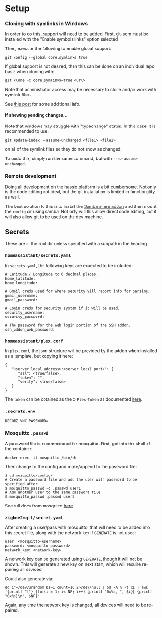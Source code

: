 # Setup


### Cloning with symlinks in Windows
In order to do this, support will need to be added.  First, git-scm must be
installed with the "Enable symbols links" option selected.

Then, execute the following to enable global support:
```
git config --global core.symlinks true
```

If global support is not desired, then this can be done on an individual repo
basis when cloning with:
```
git clone -c core.symlinks=true <url>
```

Note that administrator access may be necessary to clone and/or work with
symlink files.

See
[this post](https://stackoverflow.com/questions/5917249/git-symlinks-in-windows#answer-52097145)
for some additional info.

#### If showing pending changes...
Note that windows may struggle with "typechange" status.  In this case, it is
recommended to use:
```
git update-index --assume-unchanged <file1> <file2>
```
on all of the symlink files so they do not show as changed.

To undo this, simply run the same command, but with `--no-assume-unchanged`.


### Remote development
Doing all development on the hassio platform is a bit cumbersome.  Not only is
the code editing not ideal, but the git installation is limited in functionality
as well.

The best solution to this is to install the
[Samba share addon](https://www.home-assistant.io/addons/samba/) and then mount
the `config` dir using samba.  Not only will this allow direct code editing,
but it will also allow git to be used on the dev machine.



## Secrets
These are in the root dir unless specified with a subpath in the heading.

### `homeassistant/secrets.yaml`
In `secrets.yaml`, the following keys are expected to be included:
```
# Latitude / Longitude to 6 decimal places.
home_latitude:
home_longitude:

# Gmail creds used for where security will report info for parsing.
gmail_username:
gmail_password:

# Login creds for security system if it will be used.
security_username:
security_password:

# The password for the web login portion of the SSH addon.
ssh_addon_web_password:
```

### `homeassistant/plex.conf`
In `plex.conf`, the json structure will be provided by the addon when installed
as a template, but copying it here:
```
{
   "<server local address>:<server local port>": {
      "ssl": <true/false>,
      "token": "",
      "verify": <true/false>
   }
}
```

The `token` can be obtained as the `X-Plex-Token` as documented
[here](https://support.plex.tv/articles/204059436-finding-an-authentication-token-x-plex-token/).


### `.secrets.env`

```
DECONZ_VNC_PASSWORD=
```

### Mosquitto `.passwd`
A password file is recommended for mosquitto.  First, get into the shell of the
container:
```
docker exec -it mosquitto /bin/sh
```

Then change to the config and make/append to the password file:
```
$ cd mosquitto/config/
# Create a password file and add the user with password to be specified after
$ mosquitto_passwd -c .passwd user1
# Add another user to the same password file
$ mosquitto_passwd .passwd user2
```

See full docs from mosquitto
[here](https://mosquitto.org/man/mosquitto_passwd-1.html).


### `zigbee2mqtt/secret.yaml`
After creating a user/pass with mosquitto, that will need to be added into this
secret file, along with the network key if `GENERATE` is not used:
```
user: <mosquitto-username>
password: <mosquitto-password>
network_key: <network-key>
```

A network key can be generated using `GENERATE`, though it will not be shown.
This will generate a new key on next start, which will require re-pairing all
devices!

Could also generate via:
```
dd if=/dev/urandom bs=1 count=16 2>/dev/null | od -A n -t x1 | awk '{printf "["} {for(i = 1; i< NF; i++) {printf "0x%s, ", $i}} {printf "0x%s]\n", $NF}'
```

Again, any time the network key is changed, all devices will need to be
re-paired.
